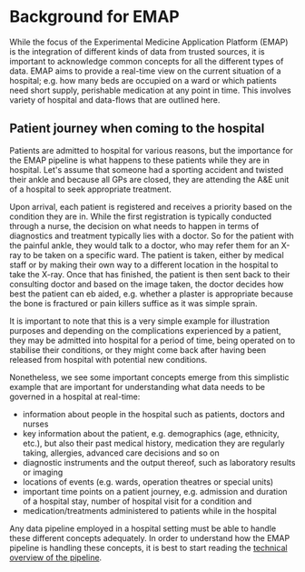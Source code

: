 # Background for EMAP

While the focus of the Experimental Medicine Application Platform (EMAP) is the integration of different kinds of data
from trusted sources, it is important to acknowledge common concepts for all the different types of data. 
EMAP aims to provide a real-time view on the current situation of a hospital; e.g. how many beds are occupied on a ward or which patients need short supply, perishable medication at 
any point in time. This involves variety of hospital and data-flows that are outlined here.


## Patient journey when coming to the hospital

Patients are admitted to hospital for various reasons, but the importance for the EMAP pipeline is what happens to these
patients while they are in hospital. Let's assume that someone had a sporting accident and twisted their ankle and 
because all GPs are closed, they are attending the A&E unit of a hospital to seek appropriate treatment. 

Upon arrival, each patient is registered and receives a priority based on the condition they are in. While the first 
registration is typically conducted through a nurse, the decision on what needs to happen in terms of diagnostics and 
treatment typically lies with a doctor. So for the patient with the painful ankle, they would talk to a doctor, who may refer them for an X-ray to be taken on a specific ward. The 
patient is taken, either by medical staff or by making their own way to a different location in the hospital to take 
the X-ray. Once that has finished, the patient is then sent back to their consulting doctor and based on the 
image taken, the doctor decides how best the patient can eb aided, e.g. whether a plaster is appropriate because 
the bone is fractured or pain killers suffice as it was simple sprain. 

It is important to note that this is a very simple example for illustration purposes and depending on the complications
experienced by a patient, they may be admitted into hospital for a period of time, being operated on to stabilise 
their conditions, or they might come back after having been released from hospital with potential new conditions. 

Nonetheless, we see some important concepts emerge from this simplistic example that are important for understanding 
what data needs to be governed in a hospital at real-time: 

* information about people in the hospital such as patients, doctors and nurses
* key information about the patient, e.g. demographics (age, ethnicity, etc.), but also their past medical history, 
  medication they are regularly taking, allergies, advanced care decisions and so on
* diagnostic instruments and the output thereof, such as laboratory results or imaging
* locations of events (e.g. wards, operation theatres or special units)
* important time points on a patient journey, e.g. admission and duration of a hospital stay, number of hospital visit 
  for a condition and
* medication/treatments administered to patients while in the hospital

Any data pipeline employed in a hospital setting must be able to handle these different concepts adequately. In order to
understand how the EMAP pipeline is handling these concepts, it is best to start reading the [technical overview of the
pipeline](./Technical_overview_of_EMAP.md).
